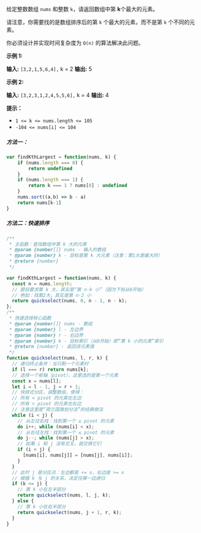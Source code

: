 给定整数数组 `nums` 和整数 `k`，请返回数组中第 **k**个最大的元素。

请注意，你需要找的是数组排序后的第 `k` 个最大的元素，而不是第 `k` 个不同的元素。

你必须设计并实现时间复杂度为 `O(n)` 的算法解决此问题。

**示例 1:**

**输入:** `[3,2,1,5,6,4],` k = 2
**输出:** 5

**示例 2:**

**输入:** `[3,2,3,1,2,4,5,5,6],` k = 4
**输出:** 4

**提示：**

- `1 <= k <= nums.length <= 105`
- `-104 <= nums[i] <= 104`

##### 方法一：
```javascript
var findKthLargest = function(nums, k) {
    if (nums.length === 0) {
        return undefined
    }
    if (nums.length === 1) {
        return k === 1 ? nums[0] : undefined
    }
    nums.sort((a,b) => b - a)
    return nums[k-1]
}
```

##### 方法二：快速排序
```javascript
/**
 * 主函数：查找数组中第 k 大的元素
 * @param {number[]} nums - 输入的数组
 * @param {number} k - 目标是第 k 大元素（注意：第1大是最大的）
 * @return {number}
 */

var findKthLargest = function(nums, k) {
  const n = nums.length;
  // 题目要求第 k 大，其实是“第 n-k 小”（因为下标从0开始）
  // 例如：找第2大，其实是第 n-2 小
  return quickselect(nums, 0, n - 1, n - k);
};
/**
 * 快速选择核心函数
 * @param {number[]} nums - 数组
 * @param {number} l - 左边界
 * @param {number} r - 右边界
 * @param {number} k - 目标索引（从0开始）即“第 k 小的元素”索引
 * @return {number} - 返回该元素值
 */
function quickselect(nums, l, r, k) {
  // 递归终止条件：当只剩一个元素时
  if (l === r) return nums[k];
  // 选择一个枢轴（pivot），这里选的是第一个元素
  const x = nums[l];
  let i = l - 1, j = r + 1;
  // 快排式分区，调整数组，使得：
  // 所有 < pivot 的元素在左边
  // 所有 > pivot 的元素在右边
  // 注意这里是“荷兰国旗划分法”的经典做法
  while (i < j) {
    // 从左往右找：找到第一个 ≥ pivot 的元素
    do i++; while (nums[i] < x);
    // 从右往左找：找到第一个 ≤ pivot 的元素
    do j--; while (nums[j] > x);
    // 如果 i 和 j 没有交叉，就交换它们
    if (i < j) {
      [nums[i], nums[j]] = [nums[j], nums[i]];
    }
  }
  // 此时 j 是分区点：左边都是 <= x，右边是 >= x
  // 根据 k 与 j 的关系，决定往哪一边递归
  if (k <= j) {
    // 第 k 小在左半部分
    return quickselect(nums, l, j, k);
  } else {
    // 第 k 小在右半部分
    return quickselect(nums, j + 1, r, k);
  }
}
```

